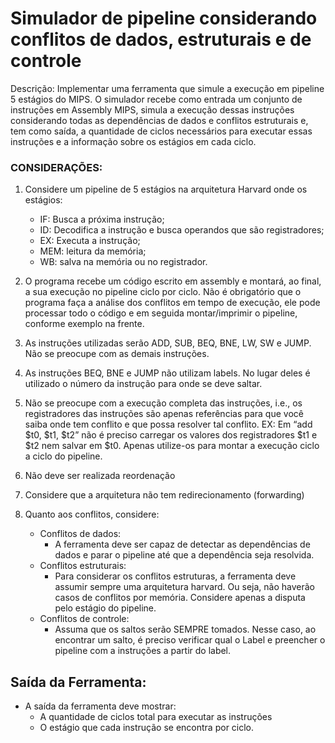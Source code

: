 # Simulador de pipeline considerando conflitos de dados, estruturais e de controle

Descrição: Implementar uma ferramenta que simule a execução em pipeline 5 estágios do MIPS. O
simulador recebe como entrada um conjunto de instruções em Assembly MIPS, simula a execução dessas
instruções considerando todas as dependências de dados e conflitos estruturais e, tem como saída, a
quantidade de ciclos necessários para executar essas instruções e a informação sobre os estágios em cada
ciclo.

### CONSIDERAÇÕES:

1) Considere um pipeline de 5 estágios na arquitetura Harvard onde os estágios:
    * IF: Busca a próxima instrução;
    * ID: Decodifica a instrução e busca operandos que são registradores;
    * EX: Executa a instrução;
    * MEM: leitura da memória;
    * WB: salva na memória ou no registrador.

2) O programa recebe um código escrito em assembly e montará, ao final, a sua execução no pipeline
ciclo por ciclo. Não é obrigatório que o programa faça a análise dos conflitos em tempo de
execução, ele pode processar todo o código e em seguida montar/imprimir o pipeline, conforme
exemplo na frente.

3) As instruções utilizadas serão ADD, SUB, BEQ, BNE, LW, SW e JUMP. Não se preocupe com as
demais instruções.

4) As instruções BEQ, BNE e JUMP não utilizam labels. No lugar deles é utilizado o número da
instrução para onde se deve saltar.

5) Não se preocupe com a execução completa das instruções, i.e., os registradores das instruções são
apenas referências para que você saiba onde tem conflito e que possa resolver tal conflito. EX: Em
“add $t0, $t1, $t2” não é preciso carregar os valores dos registradores $t1 e $t2 nem salvar em $t0.
Apenas utilize-os para montar a execução ciclo a ciclo do pipeline.

6) Não deve ser realizada reordenação

7) Considere que a arquitetura não tem redirecionamento (forwarding)

8) Quanto aos conflitos, considere:

    * Conflitos de dados:
      * A ferramenta deve ser capaz de detectar as dependências de dados e parar o pipeline até que a dependência
        seja resolvida.
    * Conflitos estruturais:
      * Para considerar os conflitos estruturas, a ferramenta deve assumir sempre uma arquitetura harvard. Ou
        seja, não haverão casos de conflitos por memória. Considere apenas a disputa pelo estágio do pipeline.
    * Conflitos de controle:
      * Assuma que os saltos serão SEMPRE tomados. Nesse caso, ao encontrar um salto, é preciso verificar qual
        o Label e preencher o pipeline com a instruções a partir do label.
## Saída da Ferramenta:
  * A saída da ferramenta deve mostrar:
    * A quantidade de ciclos total para executar as instruções
    * O estágio que cada instrução se encontra por ciclo.
